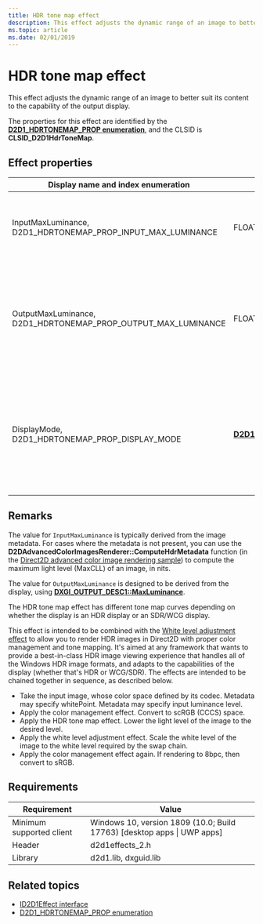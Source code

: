 ```yaml
---
title: HDR tone map effect
description: This effect adjusts the dynamic range of an image to better suit its content to the capability of the output display.
ms.topic: article
ms.date: 02/01/2019
---
```


# HDR tone map effect

This effect adjusts the dynamic range of an image to better suit its content to the capability of the output display.

The properties for this effect are identified by the [**D2D1_HDRTONEMAP_PROP enumeration**](/windows/desktop/api/d2d1effects_2/ne-d2d1effects_2-d2d1_hdrtonemap_prop), and the CLSID is **CLSID_D2D1HdrToneMap**.

## Effect properties

| Display name and index enumeration | Type and default value | Description |
|-|-|-|
| InputMaxLuminance, D2D1_HDRTONEMAP_PROP_INPUT_MAX_LUMINANCE | FLOAT | The maximum light level (or MaxCLL) of the image, in nits. |
| OutputMaxLuminance, D2D1_HDRTONEMAP_PROP_OUTPUT_MAX_LUMINANCE | FLOAT | The MaxCLL supported by the output target, in nits&mdash;typically set to the MaxCLL of the display. |
| DisplayMode, D2D1_HDRTONEMAP_PROP_DISPLAY_MODE | [**D2D1_HDRTONEMAP_DISPLAY_MODE**](/windows/desktop/api/d2d1effects_2/ne-d2d1effects_2-d2d1_hdrtonemap_display_mode) | When set to **_HDR**, the tone mapping curve is adjusted to better fit the fit the behavior of common HDR displays. |

## Remarks
The value for `InputMaxLuminance` is typically derived from the image metadata. For cases where the metadata is not present, you can use the **D2DAdvancedColorImagesRenderer::ComputeHdrMetadata** function (in the [Direct2D advanced color image rendering sample](https://github.com/Microsoft/Windows-universal-samples/tree/master/Samples/D2DAdvancedColorImages)) to compute the maximum light level (MaxCLL) of an image, in nits.

The value for `OutputMaxLuminance` is designed to be derived from the display, using [**DXGI_OUTPUT_DESC1::MaxLuminance**](/windows/desktop/api/dxgi1_6/ns-dxgi1_6-dxgi_output_desc1).

The HDR tone map effect has different tone map curves depending on whether the display is an HDR display or an SDR/WCG display.

This effect is intended to be combined with the [White level adjustment effect](white-level-adjustment-effect.md) to allow you to render HDR images in Direct2D with proper color management and tone mapping. It's aimed at any framework that wants to provide a best-in-class HDR image viewing experience that handles all of the Windows HDR image formats, and adapts to the capabilities of the display (whether that's HDR or WCG/SDR). The effects are intended to be chained together in sequence, as described below.

- Take the input image, whose color space defined by its codec. Metadata may specify whitePoint. Metadata may specify input luminance level.
- Apply the color management effect. Convert to scRGB (CCCS) space.
- Apply the HDR tone map effect. Lower the light level of the image to the desired level.
- Apply the white level adjustment effect. Scale the white level of the image to the white level required by the swap chain.
- Apply the color management effect again. If rendering to 8bpc, then convert to sRGB.

## Requirements

| Requirement | Value |
|-|-|
| Minimum supported client | Windows 10, version 1809 (10.0; Build 17763) \[desktop apps \| UWP apps\] |
| Header | d2d1effects\_2.h |
| Library | d2d1.lib, dxguid.lib |

## Related topics

* [ID2D1Effect interface](/windows/desktop/api/d2d1_1/nn-d2d1_1-id2d1effect)
* [D2D1_HDRTONEMAP_PROP enumeration](/windows/desktop/api/d2d1effects_2/ne-d2d1effects_2-d2d1_hdrtonemap_prop)
